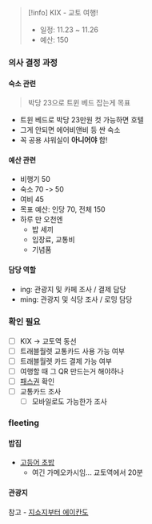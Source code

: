 > [!info] KIX - 교토 여행!
> - 일정: 11.23 ~ 11.26
> - 예산: 150
### 의사 결정 과정
#### 숙소 관련
> 박당 23으로 트윈 베드 잡는게 목표
- 트윈 베드로 박당 23만원 컷 가능하면 호텔
- 그게 안되면 에어비앤비 등 싼 숙소
- 꼭 공용 샤워실이 **아니어야** 함!
#### 예산 관련
- 비행기 50
- 숙소 70 -> 50
- 여비 45
- 목표 예산: 인당 70, 전체 150
- 하루 만 오천엔
	- 밥 세끼
	- 입장료, 교통비
	- 기념품
#### 담당 역할
- ing: 관광지 및 카페 조사 / 결제 담당
- ming: 관광지 및 식당 조사 / 로밍 담당
### 확인 필요
- [ ] KIX -> 교토역 동선
- [ ] 트래블월렛 교통카드 사용 가능 여부
- [ ] 트래블월렛 카드 결제 가능 여부
- [ ] 여행할 때 그 QR 만드는거 해야하나
- [ ] [패스권](https://blog.naver.com/y_daengg/223506732268) 확인
- [ ] 교통카드 조사
	- [ ] 모바일로도 가능한가 조사
### fleeting
#### 밥집
- [고등어 초밥](https://blog.naver.com/travelac/223411398058)
	- 여긴 가메오카시임... 교토역에서 20분

#### 관광지
참고 - [지쇼지부터 에이칸도](https://blog.naver.com/sjej0524/223313825489)